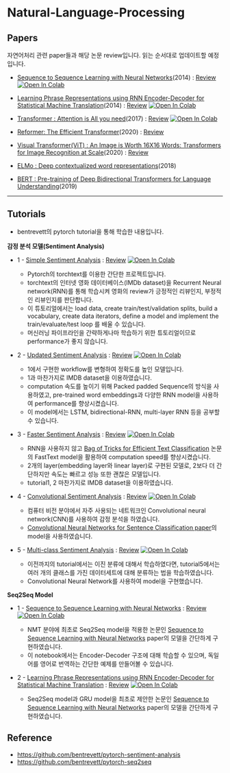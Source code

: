 # Natural-Language-Processing

## Papers

자연어처리 관련 paper들과 해당 논문 review입니다. 읽는 순서대로 업데이트할 예정입니다.


- [Sequence to Sequence Learning with Neural Networks](https://arxiv.org/abs/1409.3215)(2014) : [Review](https://happy-jihye.github.io/nlp/nlp-6/) [![Open In Colab](https://colab.research.google.com/assets/colab-badge.svg)](https://colab.research.google.com/github/happy-jihye/Natural-Language-Processing/blob/main/code/1_Sequence_to_Sequence_Learning_with_Neural_Networks.ipynb)

- [Learning Phrase Representations using RNN Encoder-Decoder for Statistical Machine Translation](https://arxiv.org/abs/1406.1078)(2014) : [Review](https://happy-jihye.github.io/nlp/nlp-7/) [![Open In Colab](https://colab.research.google.com/assets/colab-badge.svg)](https://colab.research.google.com/github/happy-jihye/Natural-Language-Processing/blob/main/code/2_Learning_Phrase_Representations_using_RNN_Encoder_Decoder_for_Statistical_Machine_Translation.ipynb)

- [Transformer : Attention is All you need](https://arxiv.org/abs/1706.03762)(2017) : [Review](https://happy-jihye.github.io/nlp/nlp-8/) [![Open In Colab](https://colab.research.google.com/assets/colab-badge.svg)](https://colab.research.google.com/github.com/happy-jihye/Natural-Language-Processing/blob/main/code/6_Attention_is_All_You_Need.ipynb)

- [Reformer: The Efficient Transformer](https://arxiv.org/abs/2001.04451)(2020) : [Review](https://happy-jihye.github.io/nlp/nlp-10/)

- [Visual Transformer(ViT) : An Image is Worth 16X16 Words: Transformers for Image Recognition at Scale](https://arxiv.org/abs/2010.11929)(2020) : [Review](https://happy-jihye.github.io/nlp/nlp-9/)

- [ELMo : Deep contextualized word representations](https://arxiv.org/abs/1802.05365)(2018)

- [BERT : Pre-training of Deep Bidirectional Transformers for Language Understanding](https://arxiv.org/abs/1810.04805)(2019)


---

## Tutorials

- bentrevett의 pytorch tutorial을 통해 학습한 내용입니다. 

**감정 분석 모델(Sentiment Analysis)**

- 1 - [Simple Sentiment Analysis](https://github.com/happy-jihye/Natural-Language-Processing/blob/main/code/1_Simple_Sentiment_Analysis.ipynb) : [Review](https://happy-jihye.github.io/nlp/nlp-1/)  [![Open In Colab](https://colab.research.google.com/assets/colab-badge.svg)](https://colab.research.google.com/github/happy-jihye/Natural-Language-Processing/blob/main/code/1_Simple_Sentiment_Analysis.ipynb)

  - Pytorch의 torchtext를 이용한 간단한 프로젝트입니다. 
  - torchtext의 인터넷 영화 데이터베이스(IMDb dataset)을 Recurrent Neural network(RNN)를 통해 학습시켜 영화의 review가 긍정적인 리뷰인지, 부정적인 리뷰인지를 판단합니다. 
  - 이 튜토리얼에서는 load data, create train/test/validation splits, build a vocabulary, create data iterators, define a model and implement the train/evaluate/test loop 를 배울 수 있습니다. 
  - 머신러닝 파이프라인을 간략하게나마 학습하기 위한 튜토리얼이므로 performance가 좋지 않습니다.  

- 2 - [Updated Sentiment Analysis](https://github.com/happy-jihye/Natural-Language-Processing/blob/main/code/2_Updated_Sentiment_Analysis.ipynb) : [Review](https://happy-jihye.github.io/nlp/nlp-2/) [![Open In Colab](https://colab.research.google.com/assets/colab-badge.svg)](https://colab.research.google.com/github/happy-jihye/Natural-Language-Processing/blob/main/code/2_Updated_Sentiment_Analysis.ipynb)

  - 1에서 구현한 workflow를 변형하여 정확도를 높인 모델입니다. 
  - 1과 마찬가지로 IMDB dataset을 이용하였습니다.
  - computation 속도를 높이기 위해 Packed padded Sequence의 방식을 사용하였고, pre-trained word embeddings과 다양한 RNN model을 사용하여 performance를 향상시켰습니다. 
  - 이 model에서는 LSTM, bidirectional-RNN, multi-layer RNN 등을 공부할 수 있습니다.

- 3 - [Faster Sentiment Analysis](https://github.com/happy-jihye/Natural-Language-Processing/blob/main/code/3_Faster_Sentiment_Analysis.ipynb) : [Review](https://happy-jihye.github.io/nlp/nlp-3/) [![Open In Colab](https://colab.research.google.com/assets/colab-badge.svg)](https://colab.research.google.com/github/happy-jihye/Natural-Language-Processing/blob/main/code/3_Faster_Sentiment_Analysis.ipynb)

  - RNN을 사용하지 않고 [Bag of Tricks for Efficient Text Classification](https://arxiv.org/abs/1607.01759) 논문의 FastText model을 활용하여 computation speed를 향상시켰습니다. 
  - 2개의 layer(embedding layer와 linear layer)로 구현된 모델로, 2보다 더 간단하지만 속도는 빠르고 성능 또한 괜찮은 모델입니다.
  - tutorial1, 2 마찬가지로 IMDB dataset을 이용하였습니다.

- 4 - [Convolutional Sentiment Analysis](https://github.com/happy-jihye/Natural-Language-Processing/blob/main/code/4_Convolutional_Sentiment_Analysis.ipynb) : [Review](https://happy-jihye.github.io/nlp/nlp-4/) [![Open In Colab](https://colab.research.google.com/assets/colab-badge.svg)](https://colab.research.google.com/github/happy-jihye/Natural-Language-Processing/blob/main/code/4_Convolutional_Sentiment_Analysis.ipynb)

  - 컴퓨터 비전 분야에서 자주 사용되는 네트워크인 Convolutional neural network(CNN)를 사용하여 감정 분석을 하였습니다.
  - [Convolutional Neural Networks for Sentence Classification paper](https://arxiv.org/abs/1408.5882)의 model을 사용하였습니다.

- 5 - [Multi-class Sentiment Analysis](https://github.com/happy-jihye/Natural-Language-Processing/blob/main/code/5_Multi_class_Sentiment_Analysis.ipynb) : [Review](https://happy-jihye.github.io/nlp/nlp-5/) [![Open In Colab](https://colab.research.google.com/assets/colab-badge.svg)](https://colab.research.google.com/github/happy-jihye/Natural-Language-Processing/blob/main/code/5_Multi_class_Sentiment_Analysis.ipynb)

  - 이전까지의 tutorial에서는 이진 분류에 대해서 학습하였다면, tutorial5에서는 여러 개의 클래스를 가진 데이터세트에 대해 분류하는 법을 학습하였습니다. 
  - Convolutional Neural Network를 사용하여 model을 구현했습니다.


**Seq2Seq Model**
- 1 - [Sequence to Sequence Learning with Neural Networks](https://github.com/happy-jihye/Natural-Language-Processing/blob/main/code/1_Sequence_to_Sequence_Learning_with_Neural_Networks.ipynb) : [Review](https://happy-jihye.github.io/nlp/nlp-6/) [![Open In Colab](https://colab.research.google.com/assets/colab-badge.svg)](https://colab.research.google.com/github/happy-jihye/Natural-Language-Processing/blob/main/code/1_Sequence_to_Sequence_Learning_with_Neural_Networks.ipynb)

  - NMT 분야에 최초로 Seq2Seq model을 적용한 논문인 [Sequence to Sequence Learning with Neural Networks](https://arxiv.org/abs/1409.3215) paper의 모델을 간단하게 구현하였습니다.
  - 이 notebook에서는 Encoder-Decoder 구조에 대해 학습할 수 있으며, 독일어를 영어로 번역하는 간단한 예제를 만들어볼 수 있습니다.

- 2 - [Learning Phrase Representations using RNN Encoder-Decoder for Statistical Machine Translation](https://github.com/happy-jihye/Natural-Language-Processing/blob/main/code/2_Learning_Phrase_Representations_using_RNN_Encoder_Decoder_for_Statistical_Machine_Translation.ipynb) : [Review](https://happy-jihye.github.io/nlp/nlp-7/) [![Open In Colab](https://colab.research.google.com/assets/colab-badge.svg)](https://colab.research.google.com/github/happy-jihye/Natural-Language-Processing/blob/main/code/2_Learning_Phrase_Representations_using_RNN_Encoder_Decoder_for_Statistical_Machine_Translation.ipynb)

  - Seq2Seq model과 GRU model을 최초로 제안한 논문인 [Sequence to Sequence Learning with Neural Networks](https://arxiv.org/abs/1406.1078) paper의 모델을 간단하게 구현하였습니다.

## Reference 
- https://github.com/bentrevett/pytorch-sentiment-analysis
- https://github.com/bentrevett/pytorch-seq2seq
